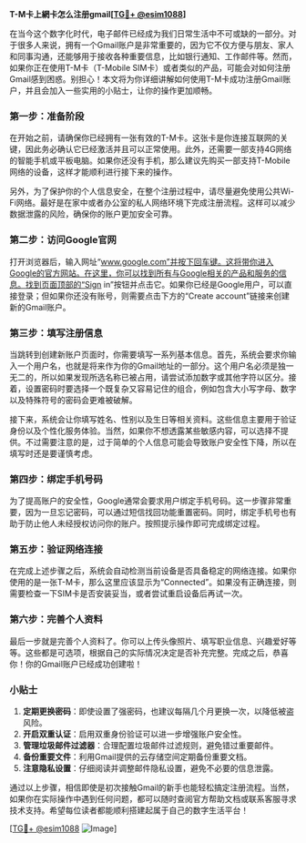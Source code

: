 **T-M卡上網卡怎么注册gmail[[TG💪+ @esim1088](https://t.me/s/esim1088)]**

在当今这个数字化时代，电子邮件已经成为我们日常生活中不可或缺的一部分。对于很多人来说，拥有一个Gmail账户是非常重要的，因为它不仅方便与朋友、家人和同事沟通，还能够用于接收各种重要信息，比如银行通知、工作邮件等。然而，如果你正在使用T-M卡（T-Mobile SIM卡）或者类似的产品，可能会对如何注册Gmail感到困惑。别担心！本文将为你详细讲解如何使用T-M卡成功注册Gmail账户，并且会加入一些实用的小贴士，让你的操作更加顺畅。

### 第一步：准备阶段

在开始之前，请确保你已经拥有一张有效的T-M卡。这张卡是你连接互联网的关键，因此务必确认它已经激活并且可以正常使用。此外，还需要一部支持4G网络的智能手机或平板电脑。如果你还没有手机，那么建议先购买一部支持T-Mobile网络的设备，这样才能顺利进行接下来的操作。

另外，为了保护你的个人信息安全，在整个注册过程中，请尽量避免使用公共Wi-Fi网络。最好是在家中或者办公室的私人网络环境下完成注册流程。这样可以减少数据泄露的风险，确保你的账户更加安全可靠。

### 第二步：访问Google官网

打开浏览器后，输入网址“www.google.com”并按下回车键。这将带你进入Google的官方网站。在这里，你可以找到所有与Google相关的产品和服务的信息。找到页面顶部的“Sign in”按钮并点击它。如果你已经是Google用户，可以直接登录；但如果你还没有账号，则需要点击下方的“Create account”链接来创建新的Gmail账户。

### 第三步：填写注册信息

当跳转到创建新账户页面时，你需要填写一系列基本信息。首先，系统会要求你输入一个用户名，也就是将来作为你的Gmail地址的一部分。这个用户名必须是独一无二的，所以如果发现所选名称已被占用，请尝试添加数字或其他字符以区分。接着，设置密码时要选择一个既复杂又容易记住的组合，例如包含大小写字母、数字以及特殊符号的密码会更难被破解。

接下来，系统会让你填写姓名、性别以及生日等相关资料。这些信息主要用于验证身份以及个性化服务体验。当然，如果你不想透露某些敏感内容，可以选择不提供。不过需要注意的是，过于简单的个人信息可能会导致账户安全性下降，所以在填写时还是要谨慎考虑。

### 第四步：绑定手机号码

为了提高账户的安全性，Google通常会要求用户绑定手机号码。这一步骤非常重要，因为一旦忘记密码，可以通过短信找回功能重置密码。同时，绑定手机号也有助于防止他人未经授权访问你的账户。按照提示操作即可完成绑定过程。

### 第五步：验证网络连接

在完成上述步骤之后，系统会自动检测当前设备是否具备稳定的网络连接。如果你使用的是一张T-M卡，那么这里应该显示为“Connected”。如果没有正确连接，则需要检查一下SIM卡是否安装妥当，或者尝试重启设备后再试一次。

### 第六步：完善个人资料

最后一步就是完善个人资料了。你可以上传头像照片、填写职业信息、兴趣爱好等等。这些都是可选项，根据自己的实际情况决定是否补充完整。完成之后，恭喜你！你的Gmail账户已经成功创建啦！

### 小贴士

1. **定期更换密码**：即使设置了强密码，也建议每隔几个月更换一次，以降低被盗风险。
2. **开启双重认证**：启用双重身份验证可以进一步增强账户安全性。
3. **管理垃圾邮件过滤器**：合理配置垃圾邮件过滤规则，避免错过重要邮件。
4. **备份重要文件**：利用Gmail提供的云存储空间定期备份重要文档。
5. **注意隐私设置**：仔细阅读并调整邮件隐私设置，避免不必要的信息泄露。

通过以上步骤，相信即使是初次接触Gmail的新手也能轻松搞定注册流程。当然，如果你在实际操作中遇到任何问题，都可以随时查阅官方帮助文档或联系客服寻求技术支持。希望每位读者都能顺利搭建起属于自己的数字生活平台！

[[TG💪+ @esim1088](https://t.me/s/esim1088) ![Image](https://i.postimg.cc/4NQfJmqS/Snipaste-2025-05-13-00-14-12.png)]